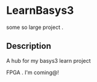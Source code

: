# LearnBasys3
some so large project .
## Description
  A hub for my basys3 learn project
  
FPGA .  I'm coming@!
